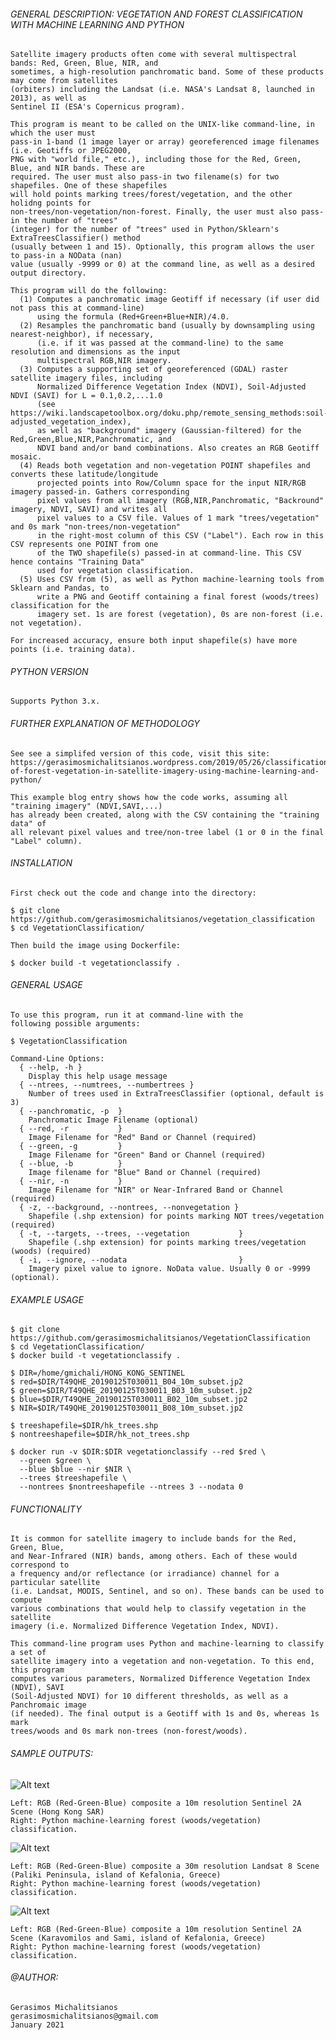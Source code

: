 ###### GENERAL DESCRIPTION: VEGETATION AND FOREST CLASSIFICATION WITH MACHINE LEARNING AND PYTHON

    Satellite imagery products often come with several multispectral bands: Red, Green, Blue, NIR, and
    sometimes, a high-resolution panchromatic band. Some of these products may come from satellites 
    (orbiters) including the Landsat (i.e. NASA's Landsat 8, launched in 2013), as well as 
    Sentinel II (ESA's Copernicus program). 
       
    This program is meant to be called on the UNIX-like command-line, in which the user must 
    pass-in 1-band (1 image layer or array) georeferenced image filenames (i.e. Geotiffs or JPEG2000, 
    PNG with "world file," etc.), including those for the Red, Green, Blue, and NIR bands. These are 
    required. The user must also pass-in two filename(s) for two shapefiles. One of these shapefiles 
    will hold points marking trees/forest/vegetation, and the other holidng points for 
    non-trees/non-vegetation/non-forest. Finally, the user must also pass-in the number of "trees" 
    (integer) for the number of "trees" used in Python/Sklearn's ExtraTreesClassifier() method
    (usually between 1 and 15). Optionally, this program allows the user to pass-in a NOData (nan)
    value (usually -9999 or 0) at the command line, as well as a desired output directory.
       
    This program will do the following:
      (1) Computes a panchromatic image Geotiff if necessary (if user did not pass this at command-line)
          using the formula (Red+Green+Blue+NIR)/4.0.
      (2) Resamples the panchromatic band (usually by downsampling using nearest-neighbor), if necessary, 
          (i.e. if it was passed at the command-line) to the same resolution and dimensions as the input 
          multispectral RGB,NIR imagery. 
      (3) Computes a supporting set of georeferenced (GDAL) raster satellite imagery files, including 
          Normalized Difference Vegetation Index (NDVI), Soil-Adjusted NDVI (SAVI) for L = 0.1,0.2,...1.0 
          (see https://wiki.landscapetoolbox.org/doku.php/remote_sensing_methods:soil-adjusted_vegetation_index),
          as well as "background" imagery (Gaussian-filtered) for the Red,Green,Blue,NIR,Panchromatic, and 
          NDVI band and/or band combinations. Also creates an RGB Geotiff mosaic. 
      (4) Reads both vegetation and non-vegetation POINT shapefiles and converts these latitude/longitude
          projected points into Row/Column space for the input NIR/RGB imagery passed-in. Gathers corresponding
          pixel values from all imagery (RGB,NIR,Panchromatic, "Backround" imagery, NDVI, SAVI) and writes all
          pixel values to a CSV file. Values of 1 mark "trees/vegetation" and 0s mark "non-trees/non-vegetation" 
          in the right-most column of this CSV ("Label"). Each row in this CSV represents one POINT from one 
          of the TWO shapefile(s) passed-in at command-line. This CSV hence contains "Training Data" 
          used for vegetation classification.
      (5) Uses CSV from (5), as well as Python machine-learning tools from Sklearn and Pandas, to 
          write a PNG and Geotiff containing a final forest (woods/trees) classification for the 
          imagery set. 1s are forest (vegetation), 0s are non-forest (i.e. not vegetation). 
             
    For increased accuracy, ensure both input shapefile(s) have more points (i.e. training data).

###### PYTHON VERSION

    Supports Python 3.x.
         
###### FURTHER EXPLANATION OF METHODOLOGY
 
    See see a simplifed version of this code, visit this site:
    https://gerasimosmichalitsianos.wordpress.com/2019/05/26/classification-of-forest-vegetation-in-satellite-imagery-using-machine-learning-and-python/
       
    This example blog entry shows how the code works, assuming all "training imagery" (NDVI,SAVI,...)
    has already been created, along with the CSV containing the "training data" of 
    all relevant pixel values and tree/non-tree label (1 or 0 in the final "Label" column).
    
###### INSTALLATION

    First check out the code and change into the directory:
    
    $ git clone https://github.com/gerasimosmichalitsianos/vegetation_classification
    $ cd VegetationClassification/
    
    Then build the image using Dockerfile:
    
    $ docker build -t vegetationclassify .
    
###### GENERAL USAGE

    To use this program, run it at command-line with the 
    following possible arguments:

    $ VegetationClassification
      
    Command-Line Options:
      { --help, -h }
        Display this help usage message
      { --ntrees, --numtrees, --numbertrees }
        Number of trees used in ExtraTreesClassifier (optional, default is 3)
      { --panchromatic, -p  }
        Panchromatic Image Filename (optional)
      { --red, -r           }
        Image Filename for "Red" Band or Channel (required)
      { --green, -g         }
        Image Filename for "Green" Band or Channel (required)
      { --blue, -b          }
        Image filename for "Blue" Band or Channel (required)
      { --nir, -n           }
        Image Filename for "NIR" or Near-Infrared Band or Channel (required)
      { -z, --background, --nontrees, --nonvegetation }
        Shapefile (.shp extension) for points marking NOT trees/vegetation (required)
      { -t, --targets, --trees, --vegetation           }
        Shapefile (.shp extension) for points marking trees/vegetation (woods) (required)
      { -i, --ignore, --nodata                         }
        Imagery pixel value to ignore. NoData value. Usually 0 or -9999 (optional).
    
###### EXAMPLE USAGE

    $ git clone https://github.com/gerasimosmichalitsianos/VegetationClassification
    $ cd VegetationClassification/
    $ docker build -t vegetationclassify .
    
    $ DIR=/home/gmichali/HONG_KONG_SENTINEL
    $ red=$DIR/T49QHE_20190125T030011_B04_10m_subset.jp2
    $ green=$DIR/T49QHE_20190125T030011_B03_10m_subset.jp2 
    $ blue=$DIR/T49QHE_20190125T030011_B02_10m_subset.jp2 
    $ NIR=$DIR/T49QHE_20190125T030011_B08_10m_subset.jp2
    
    $ treeshapefile=$DIR/hk_trees.shp
    $ nontreeshapefile=$DIR/hk_not_trees.shp

    $ docker run -v $DIR:$DIR vegetationclassify --red $red \
      --green $green \
      --blue $blue --nir $NIR \
      --trees $treeshapefile \
      --nontrees $nontreeshapefile --ntrees 3 --nodata 0

###### FUNCTIONALITY

    It is common for satellite imagery to include bands for the Red, Green, Blue, 
    and Near-Infrared (NIR) bands, among others. Each of these would correspond to 
    a frequency and/or reflectance (or irradiance) channel for a particular satellite 
    (i.e. Landsat, MODIS, Sentinel, and so on). These bands can be used to compute 
    various combinations that would help to classify vegetation in the satellite 
    imagery (i.e. Normalized Difference Vegetation Index, NDVI).

    This command-line program uses Python and machine-learning to classify a set of 
    satellite imagery into a vegetation and non-vegetation. To this end, this program 
    computes various parameters, Normalized Difference Vegetation Index (NDVI), SAVI 
    (Soil-Adjusted NDVI) for 10 different thresholds, as well as a Panchromaic image 
    (if needed). The final output is a Geotiff with 1s and 0s, whereas 1s mark 
    trees/woods and 0s mark non-trees (non-forest/woods).

###### SAMPLE OUTPUTS:

![Alt text](https://i.imgur.com/usfzp1y.png)

    Left: RGB (Red-Green-Blue) composite a 10m resolution Sentinel 2A Scene (Hong Kong SAR)
    Right: Python machine-learning forest (woods/vegetation) classification.
       
![Alt text](https://i.imgur.com/corJyDg.png)

    Left: RGB (Red-Green-Blue) composite a 30m resolution Landsat 8 Scene (Paliki Peninsula, island of Kefalonia, Greece)
    Right: Python machine-learning forest (woods/vegetation) classification.

![Alt text](https://i.imgur.com/JTC2v6L.png)

    Left: RGB (Red-Green-Blue) composite a 10m resolution Sentinel 2A Scene (Karavomilos and Sami, island of Kefalonia, Greece)
    Right: Python machine-learning forest (woods/vegetation) classification.

###### @AUTHOR:

    Gerasimos Michalitsianos
    gerasimosmichalitsianos@gmail.com
    January 2021
